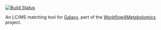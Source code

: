 [![Build Status](https://travis-ci.org/workflow4metabolomics/lcmsmatching.svg?branch=master)](https://travis-ci.org/workflow4metabolomics/lcmsmatching)

An LC/MS matching tool for [Galaxy](https://galaxyproject.org/), part of the [Workflow4Metabolomics](http://workflow4metabolomics.org/) project.
